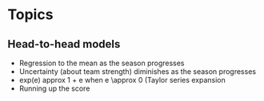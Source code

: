 # Topics

## Head-to-head models

- Regression to the mean as the season progresses
- Uncertainty (about team strength) diminishes as the season progresses
- exp(e) approx 1 + e when e \approx 0 (Taylor series expansion
- Running up the score
